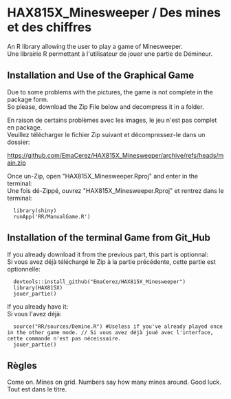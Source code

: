 # HAX815X_Minesweeper / Des mines et des chiffres
An R library allowing the user to play a game of Minesweeper.  
Une librairie R permettant à l'utilisateur de jouer une partie de Démineur.

## Installation and Use of the Graphical Game

Due to some problems with the pictures, the game is not complete in the package form.  
So please, download the Zip File below and decompress it in a folder.

En raison de certains problèmes avec les images, le jeu n'est pas complet en package.  
Veuillez télécharger le fichier Zip suivant et décompressez-le dans un dossier:

  https://github.com/EmaCerez/HAX815X_Minesweeper/archive/refs/heads/main.zip

Once un-Zip, open "HAX815X_Minesweeper.Rproj" and enter in the terminal:  
Une fois dé-Zippé, ouvrez "HAX815X_Minesweeper.Rproj" et rentrez dans le terminal:

```
  library(shiny)
  runApp('RR/ManualGame.R')
```  

## Installation of the terminal Game from Git_Hub

If you already download it from the previous part, this part is optionnal:  
Si vous avez déjà téléchargé le Zip à la partie précédente, cette partie est optionnelle:

```
  devtools::install_github("EmaCerez/HAX815X_Minesweeper")
  library(HAX815X)
  jouer_partie()
``` 

If you already have it:  
Si vous l'avez déjà:

```
  source("RR/sources/Demine.R") #Useless if you've already played once in the other game mode. // Si vous avez déjà joué avec l'interface, cette commande n'est pas néceissaire.
  jouer_partie()
``` 



## Règles

Come on. Mines on grid. Numbers say how many mines around. Good luck.  
Tout est dans le titre.
